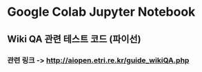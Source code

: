 # Google Colab Jupyter Notebook 
## Wiki QA 관련 테스트 코드 (파이선)
### 관련 링크 -> http://aiopen.etri.re.kr/guide_wikiQA.php
